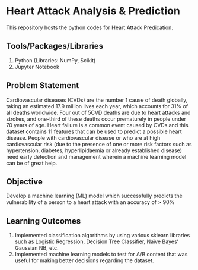 # Heart Attack Analysis & Prediction
This repository hosts the python codes for Heart Attack Predication.

## Tools/Packages/Libraries
1. Python (Libraries: NumPy, Scikit)
2. Jupyter Notebook

##  Problem Statement
Cardiovascular diseases (CVDs) are the number 1 cause of death globally, taking an estimated 17.9 million lives each year, which accounts for 31% of all deaths worldwide. Four out of 5CVD deaths are due to heart attacks and strokes, and one-third of these deaths occur prematurely in people under 70 years of age. Heart failure is a common event caused by CVDs and this dataset contains 11 features that can be used to predict a possible heart disease. People with cardiovascular disease or who are at high cardiovascular risk (due to the presence of one or more risk factors such as hypertension, diabetes, hyperlipidaemia or already established disease) need early detection and management wherein a machine learning model can be of great help.

##  Objective
Develop a machine learning (ML) model which successfully predicts the vulnerability of a person to a heart attack with an accuracy of > 90%

## Learning Outcomes 
1. Implemented classification algorithms by using various sklearn libraries such as Logistic Regression, Decision Tree Classifier, Naïve Bayes’ Gaussian NB, etc.
2. Implemented machine learning models to test for A/B content that was useful for making better decisions regarding the dataset.

